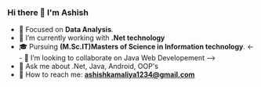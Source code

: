 ### Hi there 👋 I'm Ashish

- 🎯 Focused on **Data Analysis**.
- 💼 I’m currently working with **.Net technology**
- 🎓 Pursuing **(M.Sc.IT)Masters of Science in Information technology**.
<-- 👯 I’m looking to collaborate on Java Web Developement --> 
- 💬 Ask me about .Net, Java, Android, OOP's
- 📧 How to reach me: **ashishkamaliya1234@gmail.com**
